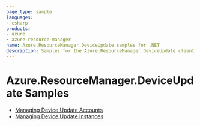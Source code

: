 ```yaml
---
page_type: sample
languages:
- csharp
products:
- azure
- azure-resource-manager
name: Azure.ResourceManager.DeviceUpdate samples for .NET
description: Samples for the Azure.ResourceManager.DeviceUpdate client library
---
```


# Azure.ResourceManager.DeviceUpdate Samples

- [Managing Device Update Accounts](https://github.com/Azure/azure-sdk-for-net/blob/main/sdk/deviceupdate/Azure.ResourceManager.DeviceUpdate/samples/Sample1_ManagingDeviceUpdateAccounts.md)
- [Managing Device Update Instances](https://github.com/Azure/azure-sdk-for-net/blob/main/sdk/deviceupdate/Azure.ResourceManager.DeviceUpdate/samples/Sample2_ManagingDeviceUpdateInstances.md)
